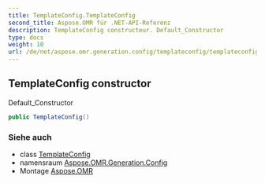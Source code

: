```yaml
---
title: TemplateConfig.TemplateConfig
second_title: Aspose.OMR für .NET-API-Referenz
description: TemplateConfig constructeur. Default_Constructor
type: docs
weight: 10
url: /de/net/aspose.omr.generation.config/templateconfig/templateconfig/
---
```

## TemplateConfig constructor

Default_Constructor

```csharp
public TemplateConfig()
```

### Siehe auch

* class [TemplateConfig](../)
* namensraum [Aspose.OMR.Generation.Config](../../templateconfig/)
* Montage [Aspose.OMR](../../../)


